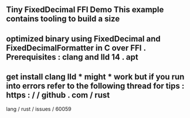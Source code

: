 #
Tiny
FixedDecimal
FFI
Demo
This
example
contains
tooling
to
build
a
size
-
optimized
binary
using
FixedDecimal
and
FixedDecimalFormatter
in
C
over
FFI
.
Prerequisites
:
clang
and
lld
14
.
apt
-
get
install
clang
lld
*
might
*
work
but
if
you
run
into
errors
refer
to
the
following
thread
for
tips
:
https
:
/
/
github
.
com
/
rust
-
lang
/
rust
/
issues
/
60059
